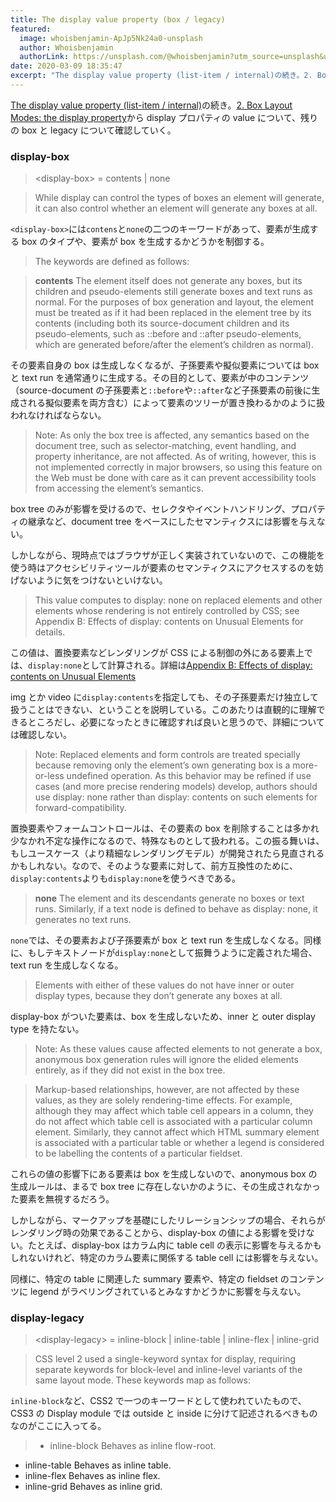 ```yaml
---
title: The display value property (box / legacy)
featured:
  image: whoisbenjamin-ApJp5Nk24a0-unsplash
  author: Whoisbenjamin
  authorLink: https://unsplash.com/@whoisbenjamin?utm_source=unsplash&utm_medium=referral&utm_content=creditCopyText
date: 2020-03-09 18:35:47
excerpt: "The display value property (list-item / internal)の続き。2. Box Layout Modes: the display propertyからdisplayプロパティのvalueについて、残りのboxとlegacyについて確認していく。"
---
```


[The display value property (list-item / internal)](https://memolog.org/2020/display-value-property-2.html)の続き。[2. Box Layout Modes: the display property](https://www.w3.org/TR/css-display-3/#the-display-properties)から display プロパティの value について、残りの box と legacy について確認していく。

### display-box

> &lt;display-box&gt; = contents | none

> While display can control the types of boxes an element will generate, it can also control whether an element will generate any boxes at all.

`<display-box>`には`contens`と`none`の二つのキーワードがあって、要素が生成する box のタイプや、要素が box を生成するかどうかを制御する。

> The <display-box> keywords are defined as follows:

> **contents**
> The element itself does not generate any boxes, but its children and pseudo-elements still generate boxes and text runs as normal. For the purposes of box generation and layout, the element must be treated as if it had been replaced in the element tree by its contents (including both its source-document children and its pseudo-elements, such as ::before and ::after pseudo-elements, which are generated before/after the element’s children as normal).

その要素自身の box は生成しなくなるが、子孫要素や擬似要素については box と text run を通常通りに生成する。その目的として、要素が中のコンテンツ（source-document の子孫要素と`::before`や`::after`など子孫要素の前後に生成される擬似要素を両方含む）によって要素のツリーが置き換わるかのように扱われなければならない。

> Note: As only the box tree is affected, any semantics based on the document tree, such as selector-matching, event handling, and property inheritance, are not affected. As of writing, however, this is not implemented correctly in major browsers, so using this feature on the Web must be done with care as it can prevent accessibility tools from accessing the element’s semantics.

box tree のみが影響を受けるので、セレクタやイベントハンドリング、プロパティの継承など、document tree をベースにしたセマンティクスには影響を与えない。

しかしながら、現時点ではブラウザが正しく実装されていないので、この機能を使う時はアクセシビリティツールが要素のセマンティクスにアクセスするのを妨げないように気をつけないといけない。

> This value computes to display: none on replaced elements and other elements whose rendering is not entirely controlled by CSS; see Appendix B: Effects of display: contents on Unusual Elements for details.

この値は、置換要素などレンダリングが CSS による制御の外にある要素上では、`display:none`として計算される。詳細は[Appendix B: Effects of display: contents on Unusual Elements](https://www.w3.org/TR/css-display-3/#unbox)

img とか video に`display:contents`を指定しても、その子孫要素だけ独立して扱うことはできない、ということを説明している。このあたりは直観的に理解できるところだし、必要になったときに確認すれば良いと思うので、詳細については確認しない。

> Note: Replaced elements and form controls are treated specially because removing only the element’s own generating box is a more-or-less undefined operation. As this behavior may be refined if use cases (and more precise rendering models) develop, authors should use display: none rather than display: contents on such elements for forward-compatibility.

置換要素やフォームコントロールは、その要素の box を削除することは多かれ少なかれ不定な操作になるので、特殊なものとして扱われる。この振る舞いは、もしユースケース（より精細なレンダリングモデル）が開発されたら見直されるかもしれない。なので、そのような要素に対して、前方互換性のために、`display:contents`よりも`display:none`を使うべきである。

> **none**
> The element and its descendants generate no boxes or text runs.
> Similarly, if a text node is defined to behave as display: none, it generates no text runs.

`none`では、その要素および子孫要素が box と text run を生成しなくなる。同様に、もしテキストノードが`display:none`として振舞うように定義された場合、text run を生成しなくなる。

> Elements with either of these values do not have inner or outer display types, because they don’t generate any boxes at all.

display-box がついた要素は、box を生成しないため、inner と outer display type を持たない。

> Note: As these values cause affected elements to not generate a box, anonymous box generation rules will ignore the elided elements entirely, as if they did not exist in the box tree.

> Markup-based relationships, however, are not affected by these values, as they are solely rendering-time effects. For example, although they may affect which table cell appears in a column, they do not affect which table cell is associated with a particular column element. Similarly, they cannot affect which HTML summary element is associated with a particular table or whether a legend is considered to be labelling the contents of a particular fieldset.

これらの値の影響下にある要素は box を生成しないので、anonymous box の生成ルールは、まるで box tree に存在しないかのように、その生成されなかった要素を無視するだろう。

しかしながら、マークアップを基礎にしたリレーションシップの場合、それらがレンダリング時の効果であることから、display-box の値による影響を受けない。たとえば、display-box はカラム内に table cell の表示に影響を与えるかもしれないけれど、特定のカラム要素に関係する table cell には影響を与えない。

同様に、特定の table に関連した summary 要素や、特定の fieldset のコンテンツに legend がラベリングされているとみなすかどうかに影響を与えない。

### display-legacy

> &lt;display-legacy&gt; = inline-block | inline-table | inline-flex | inline-grid

> CSS level 2 used a single-keyword syntax for display, requiring separate keywords for block-level and inline-level variants of the same layout mode. These <display-legacy> keywords map as follows:

`inline-block`など、CSS2 で一つのキーワードとして使われていたもので、CSS3 の Display module では outside と inside に分けて記述されるべきものなのがここに入ってる。

> - inline-block
>   Behaves as inline flow-root.

- inline-table
  Behaves as inline table.
- inline-flex
  Behaves as inline flex.
- inline-grid
  Behaves as inline grid.
